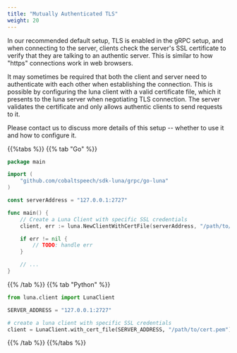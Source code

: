 ```yaml
---
title: "Mutually Authenticated TLS"
weight: 20
---
```


In our recommended default setup, TLS is enabled in the gRPC setup, and when connecting to the server, clients check the server's SSL certificate to verify that they are talking to an authentic server.  This is similar to how "https" connections work in web browsers.

It may sometimes be required that both the client and server need to authenticate with each other when establishing the connection.  This is possible by configuring the luna client with a valid certificate file, which it presents to the luna server when negotiating TLS connection.  The server validates the certificate and only allows authentic clients to send requests to it.

Please contact us to discuss more details of this setup -- whether to use it and how to configure it.

{{%tabs %}}
{{% tab "Go" %}}
``` go
package main

import (
	"github.com/cobaltspeech/sdk-luna/grpc/go-luna"
)

const serverAddress = "127.0.0.1:2727"

func main() {
	// Create a Luna Client with specific SSL credentials
	client, err := luna.NewClientWithCertFile(serverAddress, "/path/to/cert.pem")

	if err != nil {
		// TODO: handle err
	}

	// ...
}

```
{{% /tab %}}
{{% tab "Python" %}}
``` python
from luna.client import LunaClient

SERVER_ADDRESS = "127.0.0.1:2727"

# create a luna client with specific SSL credentials
client = LunaClient.with_cert_file(SERVER_ADDRESS, "/path/to/cert.pem")
```
{{% /tab %}}
{{%/tabs %}}
